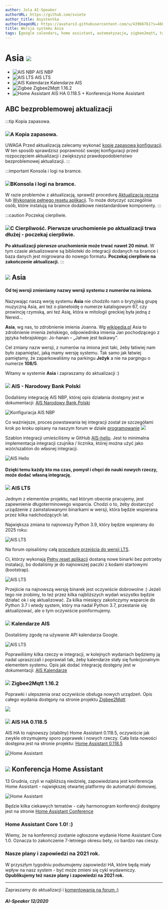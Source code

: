```yaml
---
author: Jola AI-Speaker
authorURL: https://github.com/sviete
author_title: Asystentka
authorImageURL: https://avatars3.githubusercontent.com/u/43966761?s=460&v=4
title: Wersja systemu Asia
tags: [google calendars, home assistant, automatyzacje, zigbee2mqtt, tasmota]
---
```


# Asia ![](/img/en/blog/202012/asia.png) 

- ![AIS NBP](/img/en/blog/202012/nbp.png) AIS NBP
- ![AIS LTS](/img/en/blog/202012/handshake.png) AIS LTS
- ![AIS Kalendarze](/img/en/blog/202011/ais_calendar.png) Kalendarze AIS
- ![Zigbee](/img/en/blog/202007/zigbee.png) Zigbee2Mqtt 1.16.2
- ![Home Assistant](/img/en/blog/202007/hass.png) AIS HA 0.118.5 + Konferencja Home Assistant


<!--truncate-->

## ABC bezproblemowej aktualizacji

:::tip Kopia zapasowa.
### ![A](/img/en/blog/202009/alpha-a-circle.png) Kopia zapasowa.

UWAGA Przed aktualizacją zalecamy wykonać [kopię zapasową konfiguracji](/docs/ais_bramka_configuration_software#kopia-zapasowa-konfiguracji). W ten sposób sprawdzisz poprawność swojej konfiguracji przed rozpoczęciem aktualizacji i zwiększysz prawdopodobieństwo bezproblemowej aktualizacji.
:::

:::important Konsola i logi na bramce.
### ![B](/img/en/blog/202009/alpha-b-circle.png)Konsola i logi na bramce.

W razie problemów z aktualizacją, sprawdź procedurę [Aktualizacja ręczna](/docs/ais_bramka_update_manual) lub [Wykonanie pełnego resetu aplikacji](/docs/ais_bramka_reset_ais_step_by_step).
To może dotyczyć szczególnie osób, które instalują na bramce dodatkowe niestandardowe komponenty.
:::

:::caution Poczekaj cierpliwie.
### ![C](/img/en/blog/202009/alpha-c-circle.png) Cierpliwość. Pierwsze uruchomienie po aktualizacji trwa dłużej - poczekaj cierpliwie.

 **Po aktualizacji pierwsze uruchomienie może trwać nawet 20 minut.**
 W tym czasie aktualizowane są biblioteki do integracji dodanych na bramce i baza danych jest migrowana do nowego formatu.
 **Poczekaj cierpliwie na zakończenie aktualizacji.**
:::


## ![](/img/en/blog/202012/asia.png) Asia

#### Od tej wersji zmieniamy nazwy wersji systemu z numerów na imiona.

Nazywając naszą werję systemu **Asia** nie chodziło nam o brytyjską grupę muzyczną Asia, ani też o planetoidę o numerze katalogowym 67, czy prowincję rzymską, ani też Asię, która w mitologii greckiej była jedną z Nereid... 

**Asia**, wg nas, to zdrobnienie imienia Joanna. Wg [wikipedia.pl](https://pl.wikipedia.org/wiki/Joanna) Asia to zdrobnienie imienia żeńskiego, odpowiednika imienia Jan pochodzącego z języka hebrajskiego: Jo-hanan – „Jahwe jest łaskawy”.

Cel zmiany nazw wersji, z numerów na imiona jest taki, żeby łatiwiej nam było zapamiętać, jaką mamy wersję systemu.
Tak samo jak łatwiej pamiętamy, że zaparkowaliśmy na parkingu **Jeżyk** a nie na pargingu o numerze **108/5**.

Witamy w systemie **Asia** i zapraszamy do aktualizacji :)



### ![](/img/en/blog/202012/nbp.png) AIS - Narodowy Bank Polski

Dodaliśmy integrację AIS NBP, której opis działania dostępny jest w dokumentacji: [AIS Narodowy Bank Polski](/docs/ais_app_ai_integration_nbp)

![Konfiguracja AIS NBP](/img/en/frontend/ais_nbp6.png)

Co ważniejsze, proces powstawania tej integracji został ze szczegółami krok po kroku opisany na naszym forum w dziale [programowanie](https://ai-speaker.discourse.group/c/programowanie/15)
![](/img/en/blog/202012/programowanie.png) 

Szablon integracji umieściliśmy w GitHub [AIS-hello](https://github.com/sviete/AIS-hello). 
Jest to minimalna implementacja integracji czujnika / licznika, której można użyć jako wzór/szablon do własnej integracji.

![AIS Hello](/img/en/blog/202012/ais-hello.png)


#### Dzięki temu każdy kto ma czas, pomysł i chęci do nauki nowych rzeczy, może dodać własną integrację.


### ![](/img/en/blog/202012/handshake.png) AIS LTS

Jednym z elementów projektu, nad którym obecnie pracujemy, jest zapewnienie długoterminowego wsparcia. Chodzi o to, żeby dostarczyć urządzenie z zainstalowanymi binarkami w wersji, która będzie wspierana przez kilka nadchodzących lat.

Największa zmiana to najnowszy Python 3.9, który będzie wspierany do 2025 roku:

![AIS LTS](/img/en/blog/202012/python.png)

Na forum opisaliśmy całą [procedurę przejścia do wersji LTS](https://ai-speaker.discourse.group/t/ais-lts-long-time-support-dlugoterminowe-wsparcie/1013).

Ci, którzy wykonają [Pełny reset aplikacji](/docs/ais_bramka_reset_ais_step_by_step) dostaną nowe binarki bez potrzeby instalacji, bo dodaliśmy je do najnowszej paczki z kodami startowymi (bootstrap).

![AIS LTS](/img/en/blog/202012/bootstrap.png)

Przejście na najnowszą wersję binarek jest oczywiście dobrowolne :) Jeżeli tego nie zrobimy, to też przez kilka najbliższych wydań wszystko będzie działać ok i się aktualizować.
Za kilka miesięcy zakończymy wsparcie do Python 3.7 i wtedy system, który ma nadal Python 3.7, przestanie się aktualizować, ale o tym oczywiście poinformujemy.


### ![](/img/en/blog/202011/ais_calendar.png) Kalendarze AIS

Dostaliśmy zgodę na używanie API kalendarza Google.

![AIS LTS](/img/en/blog/202012/calendar.png)


Poprawiliśmy kilka rzeczy w integracji, w kolejnych wydaniach będziemy ją nadal upraszczali i poprawiali tak, żeby kalendarze stały się funkcjonalnym elementem systemu.
Opis jak dodać integrację dostępny jest w dokumentacji: [AIS Kalendarze](/docs/ais_app_ai_integration_google_calendars)


### ![](/img/en/blog/202007/zigbee.png) Zigbee2Mqtt 1.16.2

Poprawki i ulepszenia oraz oczywiście obsługa nowych urządzeń. Opis całego wydania dostępny na stronie projektu [Zigbee2Mqtt](https://github.com/Koenkk/zigbee2mqtt/releases/tag/1.16.2)

![](/img/en/blog/202012/z2m.png)



### ![](/img/en/blog/202007/hass.png) AIS HA 0.118.5


AIS HA to najnowszy (stabilny) Home Assistant 0.118.5, oczywiście jak zwykle otrzymujemy sporo poprawek i nowych rzeczy. 
Cała lista nowości dostępna jest na stronie projektu: [Home Assistant 0.118.5](https://www.home-assistant.io/blog/2020/11/18/release-118/)



![Home Assistant](/img/en/blog/202012/ha-social.png)


## ![](/img/en/blog/202007/hass.png) Konferencja Home Assistant

13 Grudnia, czyli w najbliższą niedzielę, zapowiedziana jest konferencja Home Assistant - największej otwartej platformy do automatyki domowej.

![Home Assistant](/img/en/blog/202012/conference-header.png)

Będzie kilka ciekawych tematów - cały harmonogram konferencji dostępny jest na stronie [Home Assistant Conference](https://hopin.com/events/home-assistant-conference#schedule)

### Home Assistant Core 1.0! :) 

Wiemy, że na konferencji zostanie ogłoszone wydanie Home Assistant Core 1.0. Oznacza to zakończenie 7-letniego okresu bety, co bardzo nas cieszy. 

### Nasze plany i zapowiedzi na 2021 rok.

W przyszłym tygodniu podsumujemy zapowiedzi HA, które będą miały wpływ na nasz system - być może zmieni się cykl wydawniczy.
**Opublikujemy też nasze plany i zapowiedzi na 2021 rok.**



----
Zapraszamy do aktualizacji i [komentowania na forum :)](https://ai-speaker.discourse.group/)

##### AI-Speaker 12/2020
